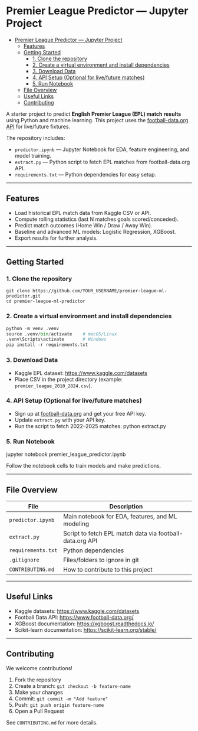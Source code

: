 # Premier League Predictor — Jupyter Project

- [Premier League Predictor — Jupyter Project](#premier-league-predictor--jupyter-project)
  - [Features](#features)
  - [Getting Started](#getting-started)
    - [1. Clone the repository](#1-clone-the-repository)
    - [2. Create a virtual environment and install dependencies](#2-create-a-virtual-environment-and-install-dependencies)
    - [3. Download Data](#3-download-data)
    - [4. API Setup (Optional for live/future matches)](#4-api-setup-optional-for-livefuture-matches)
    - [5. Run Notebook](#5-run-notebook)
  - [File Overview](#file-overview)
  - [Useful Links](#useful-links)
  - [Contributing](#contributing)

A starter project to predict **English Premier League (EPL) match results** using Python and machine learning. This project uses the [football-data.org API](https://www.football-data.org/) for live/future fixtures.

The repository includes:

- `predictor.ipynb` — Jupyter Notebook for EDA, feature engineering, and model training.
- `extract.py` — Python script to fetch EPL matches from football-data.org API.
- `requirements.txt` — Python dependencies for easy setup.

---

## Features

- Load historical EPL match data from Kaggle CSV or API.
- Compute rolling statistics (last N matches goals scored/conceded).
- Predict match outcomes (Home Win / Draw / Away Win).
- Baseline and advanced ML models: Logistic Regression, XGBoost.
- Export results for further analysis.

---

## Getting Started

### 1. Clone the repository

```git
git clone https://github.com/YOUR_USERNAME/premier-league-ml-predictor.git
cd premier-league-ml-predictor
```

### 2. Create a virtual environment and install dependencies

```python
python -m venv .venv
source .venv/bin/activate    # macOS/Linux
.venv\Scripts\activate       # Windows
pip install -r requirements.txt
```
### 3. Download Data

- Kaggle EPL dataset: https://www.kaggle.com/datasets  
- Place CSV in the project directory (example: `premier_league_2010_2024.csv`).

### 4. API Setup (Optional for live/future matches)

- Sign up at [football-data.org](https://www.football-data.org/) and get your free API key.
- Update `extract.py` with your API key.
- Run the script to fetch 2022–2025 matches:
python extract.py

### 5. Run Notebook
jupyter notebook premier_league_predictor.ipynb

Follow the notebook cells to train models and make predictions.

---

## File Overview

File | Description
-----|------------
`predictor.ipynb` | Main notebook for EDA, features, and ML modeling
`extract.py` | Script to fetch EPL match data via football-data.org API
`requirements.txt` | Python dependencies
`.gitignore` | Files/folders to ignore in git
`CONTRIBUTING.md` | How to contribute to this project

---

## Useful Links

- Kaggle datasets: https://www.kaggle.com/datasets  
- Football Data API: https://www.football-data.org/  
- XGBoost documentation: https://xgboost.readthedocs.io/  
- Scikit-learn documentation: https://scikit-learn.org/stable/  

---

## Contributing

We welcome contributions!  

1. Fork the repository  
2. Create a branch: `git checkout -b feature-name`  
3. Make your changes  
4. Commit: `git commit -m "Add feature"`  
5. Push: `git push origin feature-name`  
6. Open a Pull Request  

See `CONTRIBUTING.md` for more details.
